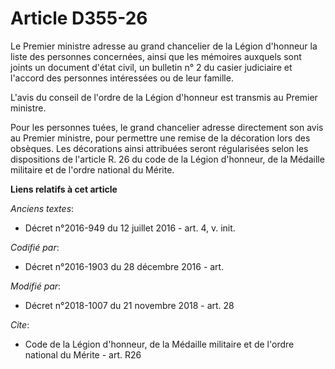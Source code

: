 # Article D355-26

Le Premier ministre adresse au grand chancelier de la Légion d'honneur la liste des personnes concernées, ainsi que les
mémoires auxquels sont joints un document d'état civil, un bulletin n° 2 du casier judiciaire et l'accord des personnes
intéressées ou de leur famille.

L'avis du conseil de l'ordre de la Légion d'honneur est transmis au Premier ministre.

Pour les personnes tuées, le grand chancelier adresse directement son avis au Premier ministre, pour permettre une remise de
la décoration lors des obsèques. Les décorations ainsi attribuées seront régularisées selon les dispositions de l'article R.
26 du code de la Légion d'honneur, de la Médaille militaire et de l'ordre national du Mérite.

**Liens relatifs à cet article**

_Anciens textes_:

  - Décret n°2016-949 du 12 juillet 2016 - art. 4, v. init.

_Codifié par_:

  - Décret n°2016-1903 du 28 décembre 2016 - art.

_Modifié par_:

  - Décret n°2018-1007 du 21 novembre 2018 - art. 28

_Cite_:

  - Code de la Légion d'honneur, de la Médaille militaire et de l'ordre national du Mérite - art. R26
